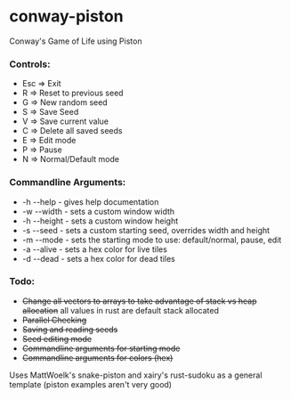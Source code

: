 # conway-piston
Conway's Game of Life using Piston

### Controls:
* Esc => Exit
* R => Reset to previous seed
* G => New random seed
* S => Save Seed
* V => Save current value
* C => Delete all saved seeds
* E => Edit mode
* P => Pause
* N => Normal/Default mode

### Commandline Arguments:
* -h --help - gives help documentation
* -w --width - sets a custom window width
* -h --height - sets a custom window height
* -s --seed - sets a custom starting seed, overrides width and height
* -m --mode - sets the starting mode to use: default/normal, pause, edit
* -a --alive - sets a hex color for live tiles
* -d --dead - sets a hex color for dead tiles

### Todo: 
* ~~Change all vectors to arrays to take advantage of stack vs heap allocation~~ all values in rust are default stack allocated
* ~~Parallel Checking~~
* ~~Saving and reading seeds~~
* ~~Seed editing mode~~
* ~~Commandline arguments for starting mode~~
* ~~Commandline arguments for colors (hex)~~

Uses MattWoelk's snake-piston and xairy's rust-sudoku as a general template (piston examples aren't very good)
